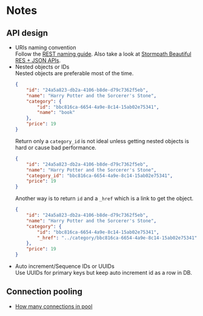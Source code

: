# Notes
## API design
- URIs naming convention<br>
Follow the [REST naming guide](https://restfulapi.net/resource-naming/). Also take a look at [Stormpath Beautiful RES + JSON APIs](https://www.slideshare.net/stormpath/rest-jsonapis).
- Nested objects or IDs<br>
    Nested objects are preferable most of the time.
	```json
	{
		"id": "24a5a823-db2a-4106-b8de-d79c7362f5eb",
		"name": "Harry Potter and the Sorcerer's Stone",
		"category": {
			"id": "bbc816ca-6654-4a9e-8c14-15ab02e75341",
			"name": "book"
		},
		"price": 19
	}
	```
	Return only a `category_id` is not ideal unless getting nested objects is hard or cause bad performance.
	```json
	{
		"id": "24a5a823-db2a-4106-b8de-d79c7362f5eb",
		"name": "Harry Potter and the Sorcerer's Stone",
		"category_id": "bbc816ca-6654-4a9e-8c14-15ab02e75341",
		"price": 19
	}
	```
	Another way is to return `id` and a `_href` which is a link to get the object.
	```json
	{
		"id": "24a5a823-db2a-4106-b8de-d79c7362f5eb",
		"name": "Harry Potter and the Sorcerer's Stone",
		"category": {
			"id": "bbc816ca-6654-4a9e-8c14-15ab02e75341",
			"_href": "../category/bbc816ca-6654-4a9e-8c14-15ab02e75341"
		},
		"price": 19
	}
	```
- Auto increment/Sequence IDs or UUIDs<br>
Use UUIDs for primary keys but keep auto increment id as a row in DB.
## Connection pooling
- [How many connections in pool](https://github.com/brettwooldridge/HikariCP/wiki/About-Pool-Sizing)
